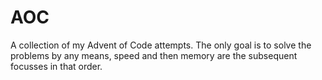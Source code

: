 # AOC 

A collection of my Advent of Code attempts. The only goal is to solve the problems by any means, speed and then memory are the subsequent focusses in that order.